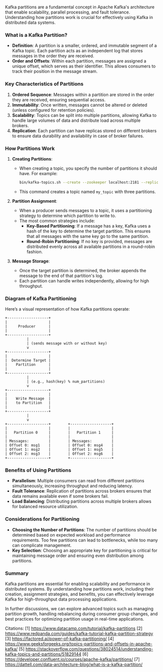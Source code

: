 Kafka partitions are a fundamental concept in Apache Kafka's architecture that enable scalability, parallel processing, and fault tolerance. Understanding how partitions work is crucial for effectively using Kafka in distributed data systems.

### What is a Kafka Partition?

- **Definition**: A partition is a smaller, ordered, and immutable segment of a Kafka topic. Each partition acts as an independent log that stores messages in the order they are received.
- **Order and Offsets**: Within each partition, messages are assigned a unique offset, which serves as their identifier. This allows consumers to track their position in the message stream.

### Key Characteristics of Partitions

1. **Ordered Sequence**: Messages within a partition are stored in the order they are received, ensuring sequential access.
2. **Immutability**: Once written, messages cannot be altered or deleted (unless configured for retention policies).
3. **Scalability**: Topics can be split into multiple partitions, allowing Kafka to handle large volumes of data and distribute load across multiple brokers.
4. **Replication**: Each partition can have replicas stored on different brokers to ensure data durability and availability in case of broker failures.

### How Partitions Work

1. **Creating Partitions**:
   - When creating a topic, you specify the number of partitions it should have. For example:
     ```bash
     bin/kafka-topics.sh --create --zookeeper localhost:2181 --replication-factor 1 --partitions 3 --topic my_topic
     ```
   - This command creates a topic named `my_topic` with three partitions.

2. **Partition Assignment**:
   - When a producer sends messages to a topic, it uses a partitioning strategy to determine which partition to write to.
   - The most common strategies include:
     - **Key-Based Partitioning**: If a message has a key, Kafka uses a hash of the key to determine the target partition. This ensures that all messages with the same key go to the same partition.
     - **Round-Robin Partitioning**: If no key is provided, messages are distributed evenly across all available partitions in a round-robin fashion.

3. **Message Storage**:
   - Once the target partition is determined, the broker appends the message to the end of that partition's log.
   - Each partition can handle writes independently, allowing for high throughput.

### Diagram of Kafka Partitioning

Here’s a visual representation of how Kafka partitions operate:

```plaintext
+-------------------+
|                   |
|     Producer      |
|                   |
+-------------------+
          |
          | (sends message with or without key)
          v
+-------------------+
|                   |
|  Determine Target |
|    Partition      |
|                   |
+-------------------+
          |
          | (e.g., hash(key) % num_partitions)
          v
+-------------------+
|                   |
|    Write Message  |
|    to Partition   |
|                   |
+-------------------+
          |
          v
+-------------------+        +-------------------+
|                   |        |                   |
|   Partition 0     |        |   Partition 1     |
|                   |        |                   |
| Messages:         |        | Messages:         |
| Offset 0: msg1    |        | Offset 0: msg4    |
| Offset 1: msg2    |        | Offset 1: msg5    |
| Offset 2: msg3    |        | Offset 2: msg6    |
+-------------------+        +-------------------+
```

### Benefits of Using Partitions

- **Parallelism**: Multiple consumers can read from different partitions simultaneously, increasing throughput and reducing latency.
- **Fault Tolerance**: Replication of partitions across brokers ensures that data remains available even if some brokers fail.
- **Load Balancing**: Distributing partitions across multiple brokers allows for balanced resource utilization.

### Considerations for Partitioning

- **Choosing the Number of Partitions**: The number of partitions should be determined based on expected workload and performance requirements. Too few partitions can lead to bottlenecks, while too many can complicate management.
- **Key Selection**: Choosing an appropriate key for partitioning is critical for maintaining message order and ensuring even distribution among partitions.

### Summary

Kafka partitions are essential for enabling scalability and performance in distributed systems. By understanding how partitions work, including their creation, assignment strategies, and benefits, you can effectively leverage Kafka for high-throughput data processing applications.

In further discussions, we can explore advanced topics such as managing partition growth, handling rebalancing during consumer group changes, and best practices for optimizing partition usage in real-time applications.

Citations:
[1] https://www.datacamp.com/tutorial/kafka-partitions
[2] https://www.redpanda.com/guides/kafka-tutorial-kafka-partition-strategy
[3] https://factored.ai/power-of-kafka-partitioning/
[4] https://www.geeksforgeeks.org/topics-partitions-and-offsets-in-apache-kafka/
[5] https://stackoverflow.com/questions/38024514/understanding-kafka-topics-and-partitions/51829144
[6] https://developer.confluent.io/courses/apache-kafka/partitions/
[7] https://dattell.com/data-architecture-blog/what-is-a-kafka-partition/